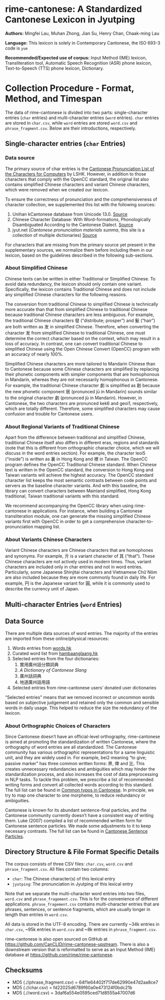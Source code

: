 # rime-cantonese: A Standardized Cantonese Lexicon in Jyutping

**Authors:** Mingfei Lau, Muhan Zhong, Jian Su, Henry Chan, Chaak-ming Lau

**Language:** This lexicon is solely in Contemporary Cantonese, the ISO 693-3 code is `yue`

**Recommended/Expected use of corpus:** Input Method (IME) lexicon, Transliteration tool, Automatic Speech Recognition (ASR) phone lexicon, Text-to-Speech (TTS) phone lexicon, Dictionary.

# Collection Procedure - Format, Method, and Timespan

The data of rime-cantonese is divided into two parts: single-character entries (`char` entries) and multi-character entries (`word` entries). `char` entries are stored in `char.csv`, while `word` entries are stored `word.csv` and `phrase_fragment.csv`. Below are their introductions, respectively.

## Single-character entries (`char` Entries)

### Data source

The primary source of char entries is the [Cantonese Pronunciation List of the Characters for Computers](https://github.com/lshk-org/jyutping-table) by LSHK. However, in addition to those characters that comply with the OpenCC standard, the original list also contains simplified Chinese characters and variant Chinese characters, which were removed when we created our lexicon.

To ensure the correctness of pronunciation and the comprehensiveness of character collection, we supplemented this list with the following sources:

1. Unihan kCantonese database from Unicode 13.0. [Source](https://unicode.org/reports/tr38/)
1. Chinese Character Database: With Word-formations, Phonologically Disambiguated According to the Cantonese Dialect. [Source](https://humanum.arts.cuhk.edu.hk/Lexis/lexi-can/)
1. jyut.net (_Cantonese pronunciation materials summa_, this site is a collection of multiple dictionaries) [Source](https://jyut.net/)

For characters that are missing from the primary source yet present in the supplementary sources, we normalize them before including them in our lexicon, based on the guidelines described in the following sub-sections.

### About Simplified Chinese

Chinese texts can be written in either Traditional or Simplified Chinese. To avoid data redundancy, the lexicon should only contain one variant. Specifically, the lexicon contains Traditional Chinese and does not include any simplified Chinese characters for the following reasons.

The conversion from traditional Chinese to simplified Chinese is technically more accurate than that from simplified Chinese to traditional Chinese because traditional Chinese characters are less ambiguous. For example, the traditional Chinese characters 發 (“distribute; prosper”) and 髮 (“hair”) are both written as 发 in simplified Chinese. Therefore, when converting the character 发 from simplified Chinese to traditional Chinese, one must determine the correct character based on the context, which may result in a loss of accuracy. In contrast, one can convert traditional Chinese to simplified Chinese using the Open Chinese Convert (OpenCC) program with an accuracy of nearly 100%.

Simplified Chinese characters are more tailored to Mandarin Chinese than to Cantonese because some Chinese characters are simplified by replacing their phonetic components with simpler components that are homophonous in Mandarin, whereas they are not necessarily homophonous in Cantonese. For example, the traditional Chinese character 劇 is simplified as 剧 because the new phonetic component 居 (pronunced jū in Mandarin) sounds similar to the original character 劇 (pronunced jù in Mandarin). However, in Cantonese, the two characters are pronunced kek6 and geoi1, respectively, which are totally different. Therefore, some simplified characters may cause confusion and trouble for Cantonese users.

### About Regional Variants of Traditional Chinese

Apart from the difference between traditional and simplified Chinese, traditional Chinese itself also differs in different eras, regions and standards (note that this is different from orthographic character choice, which we will discuss in the word entries section). For example, the character leoi5 (“inside”) is written as 裏 in Hong Kong and 裡 in Taiwan. The OpenCC program defines the OpenCC Traditional Chinese standard. When Chinese text is written in the OpenCC standard, the conversion to Hong Kong and Taiwan variants will achieve the highest accuracy. The OpenCC standard character list keeps the most semantic contrasts between code points and servers as the baseline character variants. And with this baseline, the library can convert characters between Mainland simplified, Hong Kong traditional, Taiwan traditional variants with this standard.

We recommend accompanying the OpenCC library when using rime-cantonese in applications. For instance, when building a Cantonese transliteration module, one can generate the missing simplified Chinese variants first with OpenCC in order to get a comprehensive character-to-pronunciation mapping list.

### About Variants Chinese Characters

Variant Chinese characters are Chinese characters that are homophones and synonyms. For example, 亓 is a variant character of 其 (“that”). These Chinese characters are not actively used in modern times. Thus, variant characters are included only in char entries and not in word entries. Particularly, some Japanese Shinjitai characters and Vietnamese Chữ Nôm are also included because they are more commonly found in daily life. For example, 円 is the Japanese variant for 圓, while it is commonly used to describe the currency unit of Japan.

## Multi-character Entries (`word` Entries)

## Data Source

There are multiple data sources of word entries. The majority of the entries are imported from these online/physical resources:

1. Words entries from [words.hk](https://words.hk/)
1. Curated word list from [hambaanglaang.hk](https://hambaanglaang.hk/)
1. Selected entries from the four dictionaries:
   1. 實用廣州話分類詞典
   1. _A Dictionary of Cantonese Slang_
   1. 廣州話詞典
   1. 地道廣州話用語
1. Selected entries from rime-cantonese users’ donated user dictionaries

“Selected entries” means that we removed incorrect or uncommon words based on subjective judgement and retained only the common and sensible words in daily usage. This helped to reduce the size the redundancy of the lexicon.

### About Orthographic Choices of Characters

Since Cantonese doesn’t have an official-level orthography, rime-cantonese is aimed at promoting the standardization of written Cantonese, where the orthography of word entries are all standardized. The Cantonese community has various orthographic representations for a same linguistic unit, and they are widely used in. For example, bei2 meaning “to give; passive marker” has three common written forms: 畀, 俾 and 比. This creates unnecessary redundancies and ambiguities which may hinder the standardization process, and also increases the cost of data preprocessing in NLP tasks. To tackle this problem, we prescribe a list of recommended writing forms and convert all collected words according to this standard. The full list can be found in [Common typos in Cantonese](https://jyutping.org/en/blog/typo/). In principle, we try to map one character to one morpheme, to reduce redundancy or ambiguities.

Cantonese is known for its abundant sentence-final particles, and the Cantonese community currently doesn’t have a consistent way of writing them. Luke (2007) compiled a list of recommended written form for Cantonese sentence particles. We made some adjustments to it to keep necessary contrasts. The full list can be found in [Cantonese Sentence Particles](https://jyutping.org/en/blog/particles/).

## Directory Structure & File Format Specific Details

The corpus consists of three CSV files: `char.csv`, `word.csv` and `phrase_fragment.csv`. All files contain two columns:

- `char`: The Chinese character(s) of this lexical entry
- `jyutping`: The pronunciation in Jyutping of this lexical entry

Note that we separate the multi-character word entries into two files, `word.csv` and `phrase_fragement.csv`. This is for the convenience of different applications. `phrase_fragement.csv` contains multi-character entries that are phrases, sentences, or sentence fragments, which are usually longer in length than entries in `word.csv`.

All data is stored in the UTF-8 encoding. There are currently ~34k entries in `char.csv`, ~95k entries in `word.csv` and ~8k entries in `phrase_fragment.csv`.

rime-cantonese is also open sourced on GitHub at <https://github.com/CanCLID/rime-cantonese-upstream>. There is also a downstream version that is reformatted to serve as an Input Method (IME) database at <https://github.com/rime/rime-cantonese>.

## Checksums

- MD5 (.//phrase_fragment.csv) = 64f1e64402f717de62990e47d2aa8ce7
- MD5 (.//char.csv) = fd22025d6789f60a0e473124f0bdc21b
- MD5 (.//word.csv) = 3daf6a554e0595ced71d8555a47007d6

